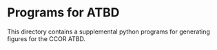 # Programs for ATBD

This directory contains a supplemental python programs for generating figures for the CCOR ATBD.

